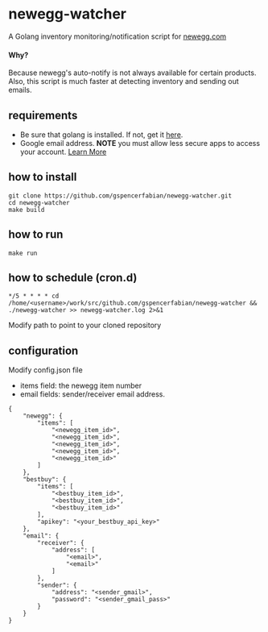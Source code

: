# newegg-watcher
A Golang inventory monitoring/notification script for [newegg.com](http://newegg.com)
#### Why?
Because newegg's auto-notify is not always available for certain products. Also, this script is much faster at detecting inventory and sending out emails.

## requirements
 - Be sure that golang is installed. If not, get it [here](https://golang.org/dl/).
 - Google email address. **NOTE** you must allow less secure apps to access your account. [Learn More](https://support.google.com/accounts/answer/6010255?hl=en)

## how to install
```
git clone https://github.com/gspencerfabian/newegg-watcher.git
cd newegg-watcher
make build
```

## how to run
```
make run
```

## how to schedule (cron.d)
```
*/5 * * * * cd /home/<username>/work/src/github.com/gspencerfabian/newegg-watcher && ./newegg-watcher >> newegg-watcher.log 2>&1
```
Modify path to point to your cloned repository

## configuration
Modify config.json file 
 - items field: the newegg item number
 - email fields: sender/receiver email address.

```
{
	"newegg": {
		"items": [
			"<newegg_item_id>",
			"<newegg_item_id>",
			"<newegg_item_id>",
			"<newegg_item_id>",
			"<newegg_item_id>"
		]
	},
	"bestbuy": {
		"items": [
			"<bestbuy_item_id>",
			"<bestbuy_item_id>",
			"<bestbuy_item_id>"
		],
		"apikey": "<your_bestbuy_api_key>"
	},
	"email": {
		"receiver": {
			"address": [
				"<email>",
				"<email>"
			]
		},
		"sender": {
			"address": "<sender_gmail>",
			"password": "<sender_gmail_pass>"
		}
	}
}
```

